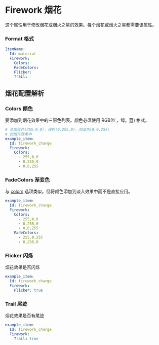 # Firework 烟花

这个属性用于修改烟花或烟火之星的效果。每个烟花或烟火之星都需要该属性。

### Format 格式

```yaml
ItemName:
  Id: material
  Firework:
    Colors:
    FadeColors:
    Flicker:
    Trail:
```

## 烟花配置解析

### Colors 颜色

要添加到烟花效果中的三原色列表。颜色必须使用 RGB(红，绿，蓝) 格式。

```yaml
# 添加红色(255,0,0)，绿色(0,255,0)，和蓝色(0,0,255)
# 到烟花效果中
example_item:
  Id: firework_charge
  Firework:
    Colors:
      - 255,0,0
      - 0,255,0
      - 0,0,255
```

### FadeColors 渐变色

与 [colors](#colors) 选项类似，但将颜色添加到淡入效果中而不是直接应用。

```yaml
example_item:
  Id: firework_charge
  Firework:
    Colors:
      - 255,0,0
      - 0,255,0
      - 0,0,255
    FadeColors:
      - 255,0,255
      - 0,255,0
```

### Flicker 闪烁

烟花效果是否闪烁

```yaml
example_item:
  Id: firework_charge
  Firework:
    Flicker: true
```

### Trail 尾迹

烟花效果是否有尾迹

```yaml
example_item:
  Id: firework_charge
  Firework:
    Trail: true
```